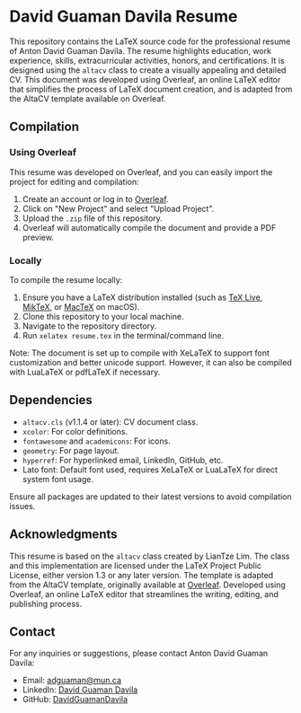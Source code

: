 # David Guaman Davila Resume

This repository contains the LaTeX source code for the professional resume of Anton David Guaman Davila. The resume highlights education, work experience, skills, extracurricular activities, honors, and certifications. It is designed using the `altacv` class to create a visually appealing and detailed CV. This document was developed using Overleaf, an online LaTeX editor that simplifies the process of LaTeX document creation, and is adapted from the AltaCV template available on Overleaf.

## Compilation

### Using Overleaf

This resume was developed on Overleaf, and you can easily import the project for editing and compilation:

1. Create an account or log in to [Overleaf](https://www.overleaf.com).
2. Click on "New Project" and select "Upload Project".
3. Upload the `.zip` file of this repository.
4. Overleaf will automatically compile the document and provide a PDF preview.

### Locally

To compile the resume locally:

1. Ensure you have a LaTeX distribution installed (such as [TeX Live](https://www.tug.org/texlive/), [MikTeX](https://miktex.org/), or [MacTeX](http://www.tug.org/mactex/) on macOS).
2. Clone this repository to your local machine.
3. Navigate to the repository directory.
4. Run `xelatex resume.tex` in the terminal/command line.

Note: The document is set up to compile with XeLaTeX to support font customization and better unicode support. However, it can also be compiled with LuaLaTeX or pdfLaTeX if necessary.

## Dependencies

- `altacv.cls` (v1.1.4 or later): CV document class.
- `xcolor`: For color definitions.
- `fontawesome` and `academicons`: For icons.
- `geometry`: For page layout.
- `hyperref`: For hyperlinked email, LinkedIn, GitHub, etc.
- Lato font: Default font used, requires XeLaTeX or LuaLaTeX for direct system font usage.

Ensure all packages are updated to their latest versions to avoid compilation issues.

## Acknowledgments

This resume is based on the `altacv` class created by LianTze Lim. The class and this implementation are licensed under the LaTeX Project Public License, either version 1.3 or any later version. The template is adapted from the AltaCV template, originally available at [Overleaf](https://www.overleaf.com/latex/templates/altacv-template/trgqjpwnmtgv). Developed using Overleaf, an online LaTeX editor that streamlines the writing, editing, and publishing process.

## Contact

For any inquiries or suggestions, please contact Anton David Guaman Davila:

- Email: [adguaman@mun.ca](mailto:adguaman@mun.ca)
- LinkedIn: [David Guaman Davila](https://www.linkedin.com/in/anton-david-guaman-davila/)
- GitHub: [DavidGuamanDavila](https://github.com/DavidGuamanDavila)

